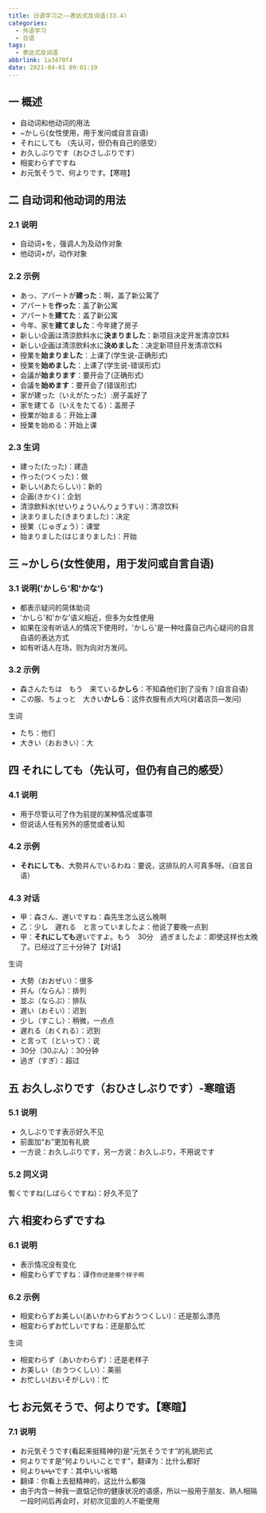 ```yaml
---
title: 日语学习之——表达式及词语(33.4)
categories:
  - 外语学习
  - 日语
tags:
  - 表达式及词语
abbrlink: 1a3470f4
date: 2021-04-01 09:01:19
---
```

## 一 概述

* 自动词和他动词的用法
* ~かしら(女性使用，用于发问或自言自语)
* それにしても （先认可，但仍有自己的感受）
* お久しぶりです（おひさしぶりです）
* 相変わらずですね
* お元気そうで、何よりです。【寒暄】

<!--more-->

## 二 自动词和他动词的用法

### 2.1 说明

* 自动词+を，强调人为及动作对象
* 他动词+が，动作对象

### 2.2 示例

* あっ、アパートが**建った**：啊，盖了新公寓了
* アパートを**作った**：盖了新公寓
* アパートを**建てた**：盖了新公寓
* 今年、家を**建てました**：今年建了房子
* 新しい企画は清涼飲料水に**決まりました**：新项目决定开发清凉饮料
* 新しい企画は清涼飲料水に**決めました**：决定新项目开发清凉饮料
* 授業を**始まりました**：上课了(学生说-正确形式)
* 授業を**始めました**：上课了(学生说-错误形式)
* 会議が**始まります**：要开会了(正确形式)
* 会議を**始めます**：要开会了(错误形式)
* 家が建った（いえがたった）:房子盖好了
* 家を建てる（いえをたてる）：盖房子
* 授業が始まる：开始上课
* 授業を始める：开始上课

### 2.3 生词

* 建った(たった)：建造
* 作った(つくった)：做
* 新しい(あたらしい)：新的
* 企画(きかく)：企划
* 清涼飲料水(せいりょういんりょうすい)：清凉饮料
* 決まりました(きまりました)：决定
* 授業（じゅぎょう）：课堂
* 始まりました(はじまりました)：开始

## 三 ~かしら(女性使用，用于发问或自言自语)

### 3.1 说明('かしら'和'かな')

* 都表示疑问的简体助词
* 'かしら'和'かな'语义相近，但多为女性使用
* 如果在没有听话人的情况下使用时，'かしら'是一种吐露自己内心疑问的自言自语的表达方式
* 如有听话人在场，则为向对方发问。

### 3.2 示例

* 森さんたちは　もう　来ている**かしら**：不知森他们到了没有？(自言自语)
* この服、ちょっと　大きい**かしら**：这件衣服有点大吗(对着店员—发问)

生词

* たち：他们
* 大きい（おおきい）：大

## 四 それにしても（先认可，但仍有自己的感受）

### 4.1 说明

* 用于尽管认可了作为前提的某种情况或事项
* 但说话人任有另外的感觉或者认知

### 4.2 示例

* **それにしても**、大勢并んでいるわね：要说，这排队的人可真多呀。（自言自语）

### 4.3 对话

* 甲：森さん、遅いですね：森先生怎么这么晚啊
* 乙：少し　遅れる　と言っていましたよ：他说了要晚一点到
* 甲：**それにしても**遅いですよ。もう　30分　過ぎましたよ：即使这样也太晚了。已经过了三十分钟了【对话】

生词

* 大勢（おおぜい）：很多
* 并ん（ならん）：排列
* 並ぶ（ならぶ）：排队
* 遅い（おそい）：迟到
* 少し（すこし）：稍微，一点点
* 遅れる（おくれる）：迟到
* と言って（といって）：说
* 30分（30ぶん）：30分钟
* 過ぎ（すぎ）：超过

## 五 お久しぶりです（おひさしぶりです）-寒暄语

### 5.1 说明

* 久しぶりです表示好久不见
* 前面加“お”更加有礼貌
* 一方说：お久しぶりです，另一方说：お久しぶり，不用说です

### 5.2 同义词

暫くですね(しばらくですね)：好久不见了

## 六 相変わらずですね

### 6.1 说明

* 表示情况没有变化
*  相変わらずですね：译作`你还是哪个样子啊`

### 6.2 示例

* 相変わらずお美しい(あいかわらずおうつくしい)：还是那么漂亮
* 相変わらずお忙しいですね：还是那么忙

生词

* 相変わらず（あいかわらず）：还是老样子
* お美しい（おうつくしい）：美丽
* お忙しい(おいそがしい)：忙

## 七 お元気そうで、何よりです。【寒暄】

### 7.1 说明

* お元気そうです(看起来挺精神的)是“元気そうです”的礼貌形式
* 何よりです是“何よりいいことです”，翻译为：比什么都好
* 何より~~いい~~です：其中いい省略
* 翻译：你看上去挺精神的，这比什么都强
* 由于内含一种我一直惦记你的健康状况的语感，所以一般用于朋友、熟人相隔一段时间后再会时，对初次见面的人不能使用


